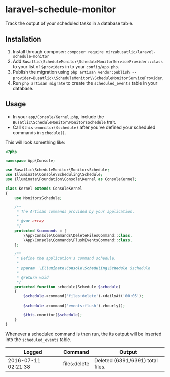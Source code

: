 # laravel-schedule-monitor
Track the output of your scheduled tasks in a database table.

## Installation

1. Install through composer: `composer require mirzabusatlic/laravel-schedule-monitor`
2. Add `Busatlic\ScheduleMonitor\ScheduleMonitorServiceProvider::class` to your list of `$providers` in to your `config/app.php`.
3. Publish the migration using `php artisan vendor:publish --provider=Busatlic\\ScheduleMonitor\\ScheduleMonitorServiceProvider`.
4. Run `php artisan migrate` to create the `scheduled_events` table in your database.

## Usage

- In your `app/Console/Kernel.php`, include the `Busatlic\ScheduleMonitor\MonitorsSchedule` trait.
- Call `$this->monitor($schedule)` after you've defined your scheduled commands in `schedule()`.

This will look something like:

```php
<?php

namespace App\Console;

use Busatlic\ScheduleMonitor\MonitorsSchedule;
use Illuminate\Console\Scheduling\Schedule;
use Illuminate\Foundation\Console\Kernel as ConsoleKernel;

class Kernel extends ConsoleKernel
{
    use MonitorsSchedule;

    /**
     * The Artisan commands provided by your application.
     *
     * @var array
     */
    protected $commands = [
        \App\Console\Commands\DeleteFilesCommand::class,
        \App\Console\Commands\FlushEventsCommand::class,
    ];

    /**
     * Define the application's command schedule.
     *
     * @param  \Illuminate\Console\Scheduling\Schedule $schedule
     *
     * @return void
     */
    protected function schedule(Schedule $schedule)
    {
        $schedule->command('files:delete')->dailyAt('00:05');
        
        $schedule->command('events:flush')->hourly();

        $this->monitor($schedule);
    }
}
```

Whenever a scheduled command is then run, the its output will be inserted into the `scheduled_events` table.

| Logged | Command | Output
|---|---|---|
| 2016-07-11 02:21:38 | files:delete | Deleted (6391/6391) total files.
